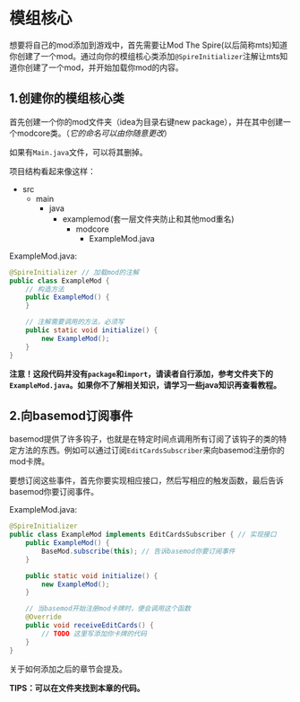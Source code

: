 # 模组核心

想要将自己的mod添加到游戏中，首先需要让Mod The Spire(以后简称mts)知道你创建了一个mod。通过向你的模组核心类添加`@SpireInitializer`注解让mts知道你创建了一个mod，并开始加载你mod的内容。

## 1.创建你的模组核心类

首先创建一个你的mod文件夹（idea为目录右键new package），并在其中创建一个modcore类。（*它的命名可以由你随意更改*）<br>

如果有`Main.java`文件，可以将其删掉。

项目结构看起来像这样：<br>
* src
    * main
        * java
            * examplemod(套一层文件夹防止和其他mod重名)
                * modcore
                    * ExampleMod.java

ExampleMod.java:
```java
@SpireInitializer // 加载mod的注解
public class ExampleMod {
    // 构造方法
    public ExampleMod() {
    }

    // 注解需要调用的方法，必须写
    public static void initialize() {
        new ExampleMod();
    }
}
```

<b>注意！这段代码并没有`package`和`import`，请读者自行添加，参考文件夹下的`ExampleMod.java`。如果你不了解相关知识，请学习一些java知识再查看教程。</b>

## 2.向basemod订阅事件

basemod提供了许多钩子，也就是在特定时间点调用所有订阅了该钩子的类的特定方法的东西。例如可以通过订阅`EditCardsSubscriber`来向basemod注册你的mod卡牌。<br>

要想订阅这些事件，首先你要实现相应接口，然后写相应的触发函数，最后告诉basemod你要订阅事件。

ExampleMod.java:
```java
@SpireInitializer
public class ExampleMod implements EditCardsSubscriber { // 实现接口
    public ExampleMod() {
        BaseMod.subscribe(this); // 告诉basemod你要订阅事件
    }

    public static void initialize() {
        new ExampleMod();
    }

    // 当basemod开始注册mod卡牌时，便会调用这个函数
    @Override
    public void receiveEditCards() {
        // TODO 这里写添加你卡牌的代码
    }
}
```

关于如何添加之后的章节会提及。


<b>TIPS：可以在文件夹找到本章的代码。</b>